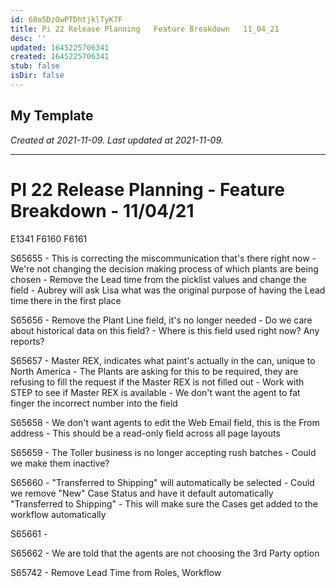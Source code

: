 ```yaml
---
id: 68o5DzOwPTDhtjklTyK7F
title: Pi 22 Release Planning   Feature Breakdown   11_04_21
desc: ''
updated: 1645225706341
created: 1645225706341
stub: false
isDir: false
---
```

My Template
---

_Created at 2021-11-09._
_Last updated at 2021-11-09._




---

# PI 22 Release Planning - Feature Breakdown - 11/04/21


E1341
F6160
F6161

S65655
\- This is correcting the miscommunication that's there right now
\- We're not changing the decision making process of which plants are being chosen
\- Remove the Lead time from the picklist values and change the field
\- Aubrey will ask Lisa what was the original purpose of having the Lead time there in the first place

S65656
\- Remove the Plant Line field, it's no longer needed
\- Do we care about historical data on this field?
\- Where is this field used right now? Any reports?

S65657
\- Master REX, indicates what paint's actually in the can, unique to North America
\- The Plants are asking for this to be required, they are refusing to fill the request if the Master REX is not filled out
\- Work with STEP to see if Master REX is available
\- We don't want the agent to fat finger the incorrect number into the field

S65658
\- We don't want agents to edit the Web Email field, this is the From address
\- This should be a read-only field across all page layouts

S65659
\- The Toller business is no longer accepting rush batches
\- Could we make them inactive?

S65660
\- "Transferred to Shipping" will automatically be selected
\- Could we remove "New" Case Status and have it default automatically "Transferred to Shipping"
\- This will make sure the Cases get added to the workflow automatically

S65661
\-

S65662
\- We are told that the agents are not choosing the 3rd Party option

S65742
\- Remove Lead Time from Roles, Workflow

